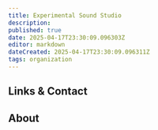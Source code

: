 ```yaml
---
title: Experimental Sound Studio
description: 
published: true
date: 2025-04-17T23:30:09.096303Z
editor: markdown
dateCreated: 2025-04-17T23:30:09.096311Z
tags: organization
---
```


## Links & Contact


## About
